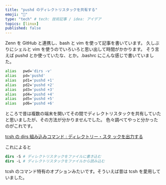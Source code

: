 ```yaml
---
title: "pushd のディレクトリスタックを共有する"
emoji: "🌟"
type: "tech" # tech: 技術記事 / idea: アイデア
topics: [linux]
published: false
---
```

Zenn を GitHub と連携し、bash と vim を使って記事を書いています。
久しぶりにシェルと vim を使うのでいろいろと思い出して時間がかかります。
そう言えば pushd とか使っていたな、とか。.bashrc にこんな感じで書いていました。

```bash
alias	pwd='dirs -v'
alias	pd='pushd'
alias	pd1='pushd +1'
alias	pd2='pushd +2'
alias	pd3='pushd +3'
alias	pd4='pushd +4'
alias	pd5='pushd +5'
alias	pd6='pushd +6'
```

ところで昔は複数の端末を開いてその間でディレクトリスタックを共有していたと思いましたが、その方法が分かりませんでした。
色々調べてやっと分かったのがこれです。

[tcsh の dirs 組み込みコマンド : ディレクトリー・スタ ックを出力する](https://www.ibm.com/docs/ja/zos/2.4.0?topic=tics-dirs-built-in-command-tcsh-print-directory-stack)

これによると
```tcsh
dirs -S # ディレクトリスタックをファイルに書き込む
dirs -L # ディレクトリスタックをファイルから読み込む
```

tcsh のコマンド特有のオプションみたいです。そういえば昔は tcsh を愛用していました。
